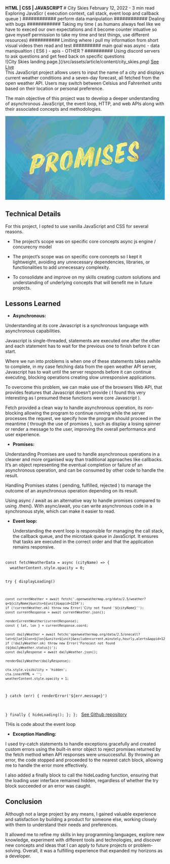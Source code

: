 <section className='article__header'>
  <span> 
    <strong>
    HTML | CSS | JAVASCRIPT
    </strong>
  </span>
  # City Skies
  <span>
    February 12, 2022 - 3 min read
  </span>
</section>
Exploring JavaScr ( execution context, call stack, event loop and callback queue )
############ perform data manipulation
############ Dealing with bugs
############ Taking my time ( as humans always feel like we have to execed our own expectations and it become counter intuative so gave myself permission to take my time and test things, use different resources)
########### Limiting where i pull my information from short visual videos then read and test
########## main goal was async - data manipualtion ( ES6 ) - apis - OTHER ?
########## Using discord servers to ask questions and get feed back on specific questions

<section className='article__banner'>
  ![City Skies landing page.](/src/assets/article/content/city_skies.png)
  <span className='article__banner-caption'>
    <a
      href='https://atrp87.github.io/City_Skies/'
      target='_blank'
      rel='noopener noreferrer'
      aria-label='Go to hosted project'
      >
      See Live
    </a>
  </span>
</section>

<section className='article__body'>
  <div className='content'>
This JavaScript project allows users to input the name of a city and displays current weather conditions and a seven-day forecast, all fetched from the open weather API. Users may switch between Celsius and Fahrenheit units based on their location or personal preference.

The main objective of this project was to develop a deeper understanding of asynchronous JavaScript, the event loop, HTTP, and web APIs along with their associated concepts and methodologies.

![Javascript.](/src/assets/article/content/city_skies_details.png)

## Technical Details

For this project, I opted to use vanilla JavaScript and CSS for several reasons.

- The project’s scope was on specific core concepts async js engine / concurecny model

- The project’s scope was on specific core concepts so I kept it lightweight, avoiding any unnecessary dependencies, libraries, or functionalities to add unnecessary complexity.

- To consolidate and improve on my skills creating custom solutions and understanding of underlying concepts that will benefit me in future projects.

## Lessons Learned

- <strong>Asynchronous:</strong>

Understanding at its core Javascript is a synchronous language with asynchronous capabilities.

Javascript is single-threaded, statements are executed one after the other and each statement has to wait for the previous one to finish before it can start.

Where we run into problems is when one of these statements takes awhile to complete, in my case fetching data from the open weather API server, Javascript has to wait until the server responds before it can continue executing, blocking operations creating slow unresponsive applications.

To overcome this problem, we can make use of the browsers Web API, that provides features that Javascript doesn’t provide ( I found this very interesting as I presumed these functions were core Javascript ).

Fetch provided a clean way to handle asynchronous operation, its non-blocking allowing the program to continue running while the server processes the request, we specify how the program should proceed in the meantime ( through the use of promises ), such as display a losing spinner or render a message to the user, improving the overall performance and user experience.

- <strong>Promises:</strong>

Understanding Promises are used to handle asynchronous operations in a cleaner and more organised way than traditional approaches like callbacks. It’s an object representing the eventual completion or failure of an asynchronous operation, and can be consumed by other code to handle the result.

Handling Promises states ( pending, fulfilled, rejected ) to manage the outcome of an asynchronous operation depending on its result.

Using async / await as an alternative way to handle promises compared to using .then().
With async/await, you can write asynchronous code in a synchronous style, which can make it easier to read.

- <strong>Event loop:</strong>

  Understanding the event loop is responsible for managing the call stack, the callback queue, and the microtask queue in JavaScript. It ensures that tasks are executed in the correct order and that the application remains responsive.

<section className='article__banner'>
  <Code language="javascript">
const fetchWeatherData = async (cityName) => {
  weatherContent.style.opacity = 0;

try {
displayLoading()

    const currentWeather = await fetch('.openweathermap.org/data/2.5/weather?q=${cityName}&units=${unit}&appid=1234');
    if (!currentWeather.ok) throw new Error('City not found '${cityName}'');
    const currentResponse = await currentWeather.json();

    renderCurrentWeather(currentResponse);
    const { lat, lon } = currentResponse.coord;

    const dailyWeather = await fetch('openweathermap.org/data/2.5/onecall?lat=${lat}&lon=${lon}&units=${unit}&exclude=current,minutely,hourly,alerts&appid=1234');
    if (!dailyWeather.ok) throw new Error('Forecast not found (${dailyWeather.status})');
    const dailyResponse = await dailyWeather.json();

    renderDailyWeather(dailyResponse);

    cta.style.visibility = 'hidden';
    cta.innerHTML = '';
    weatherContent.style.opacity = 1;

} catch (err) {
renderError('${err.message}')

} finally {
hideLoading();
};
};
</Code>
<span className='article__banner-caption'>
<a
        href='https://github.com/atrp87/City_Skies'
        target='_blank'
        rel='noopener noreferrer'
        aria-label='Go to project Github repository'
        >
See Github repository
</a>
</span>

</section>

THis is code about the <span className='article__content-highlight'>event loop</span>

- <strong>Exception Handling:</strong>

I used try-catch statements to handle exceptions gracefully and created custom errors using the built-in error object to reject promises returned by the fetch method when API responses were unsuccessful. By throwing an error, the code stopped and proceeded to the nearest catch block, allowing me to handle the error more effectively.

I also added a finally block to call the hideLoading function, ensuring that the loading user interface remained hidden, regardless of whether the try block succeeded or an error was caught.

## Conclusion

Although not a large project by any means, I gained valuable experience and satisfaction by building a product for someone else, working closely with them to understand their needs and preferences.

It allowed me to refine my skills in key programming languages, explore new knowledge, experiment with different tools and technologies, and discover new concepts and ideas that I can apply to future projects or problem-solving. Overall, it was a fulfilling experience that expanded my horizons as a developer.

  </div>
</section>
